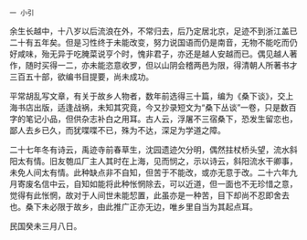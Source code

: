     一 小引 

   余生长越中，十八岁以后流浪在外，不常归去，后乃定居北京，足迹不到浙江盖已二十有五年矣。但是习性终于未能改变，努力说国语而仍是南音，无物不能吃而仍好咸味，殆无异于吃腌菜说亨个时，愧非君子，亦还是越人安越而已。偶见越人著作，随时买得一二，亦未能恣意收罗，但以山阴会稽两邑为限，得清朝人所著书才三百五十部，欲编书目提要，尚未成功。

   平常胡乱写文章，有关于故乡人物者，数年前选得三十篇，编为《桑下谈》，交上海书店出版，适逢战祸，未知其究竟，今又抄录短文为“桑下丛谈”一卷，只是数百字的笔记小品，但供杂志补白之用耳。古人云，浮屠不三宿桑下，恐发生留恋也，鄙人去乡已久，而犹喋喋不已，殊为不达，深足为学道之障。

   二十七年冬有诗云，禹迹寺前春草生，沈园遗迹欠分明，偶然拄杖桥头望，流水斜阳太有情。旧友匏瓜厂主人其时在上海，见而悯之，示以诗云，斜阳流水干卿事，未免人间太有情。此种缺点非不自知，但苦于不能改，或亦无意于改。二十六年九月寄废名信中云，自知如能将此种怅惘除去，可以近道，但一面也不无珍惜之意，觉得有此怅惘，故对于人间世未能恝置，此虽亦是一种苦，目下却尚不忍即舍去也。桑下未必限于故乡，由此推广正亦无边，唯乡里自当为其起点耳。

   民国癸未三月八日。

